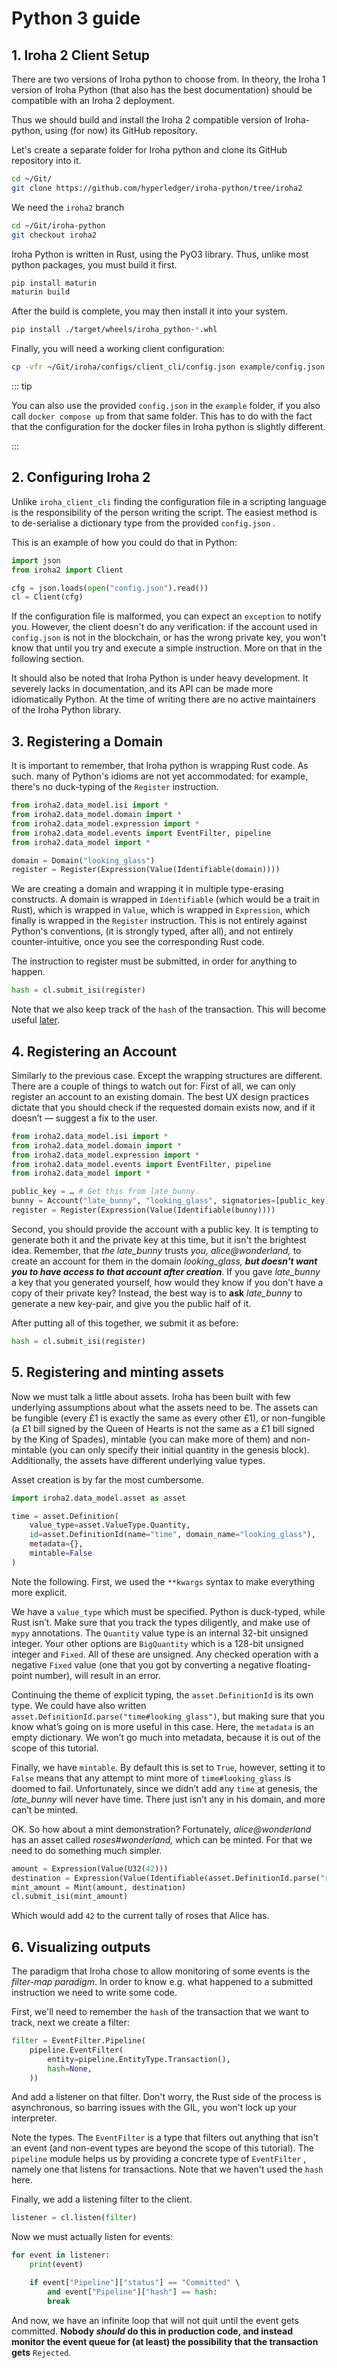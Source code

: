# Python 3 guide

## 1. Iroha 2 Client Setup

There are two versions of Iroha python to choose from. In theory, the Iroha 1 version of Iroha Python (that also has the best documentation) should be compatible with an Iroha 2 deployment.

Thus we should build and install the Iroha 2 compatible version of Iroha-python, using (for now) its GitHub repository.

Let's create a separate folder for Iroha python and clone its GitHub repository into it.

```bash
cd ~/Git/
git clone https://github.com/hyperledger/iroha-python/tree/iroha2
```

We need the `iroha2` branch

```bash
cd ~/Git/iroha-python
git checkout iroha2
```

Iroha Python is written in Rust, using the PyO3 library. Thus, unlike most python packages, you must build it first.

```bash
pip install maturin
maturin build
```

After the build is complete, you may then install it into your system.

```bash
pip install ./target/wheels/iroha_python-*.whl
```

Finally, you will need a working client configuration:

```bash
cp -vfr ~/Git/iroha/configs/client_cli/config.json example/config.json
```

::: tip

You can also use the provided `config.json` in the `example` folder, if you also call `docker compose up` from that same folder. This has to do with the fact that the configuration for the docker files in Iroha python is slightly different.

:::

## 2. Configuring Iroha 2

Unlike `iroha_client_cli` finding the configuration file in a scripting language is the responsibility of the person writing the script. The easiest method is to de-serialise a dictionary type from the provided `config.json` .

This is an example of how you could do that in Python:

```python
import json
from iroha2 import Client

cfg = json.loads(open("config.json").read())
cl = Client(cfg)
```

If the configuration file is malformed, you can expect an `exception` to notify you. However, the client doesn't do any verification: if the account used in `config.json` is not in the blockchain, or has the wrong private key, you won't know that until you try and execute a simple instruction. More on that in the following section.

It should also be noted that Iroha Python is under heavy development. It severely lacks in documentation, and its API can be made more idiomatically Python. At the time of writing there are no active maintainers of the Iroha Python library.

## 3. Registering a Domain

It is important to remember, that Iroha python is wrapping Rust code. As such. many of Python's idioms are not yet accommodated: for example, there's no duck-typing of the `Register` instruction.

```python
from iroha2.data_model.isi import *
from iroha2.data_model.domain import *
from iroha2.data_model.expression import *
from iroha2.data_model.events import EventFilter, pipeline
from iroha2.data_model import *

domain = Domain("looking_glass")
register = Register(Expression(Value(Identifiable(domain))))
```

We are creating a domain and wrapping it in multiple type-erasing constructs. A domain is wrapped in `Identifiable` (which would be a trait in Rust), which is wrapped in `Value`, which is wrapped in `Expression`, which finally is wrapped in the `Register` instruction. This is not entirely against Python's conventions, (it is strongly typed, after all), and not entirely counter-intuitive, once you see the corresponding Rust code.

The instruction to register must be submitted, in order for anything to happen.

```python
hash = cl.submit_isi(register)
```

Note that we also keep track of the `hash` of the transaction. This will become useful [later](#_6-visualizing-outputs).

## 4. Registering an Account

Similarly to the previous case. Except the wrapping structures are different. There are a couple of things to watch out for: First of all, we can only register an account to an existing domain. The best UX design practices dictate that you should check if the requested domain exists now, and if it doesn’t — suggest a fix to the user.

```python
from iroha2.data_model.isi import *
from iroha2.data_model.domain import *
from iroha2.data_model.expression import *
from iroha2.data_model.events import EventFilter, pipeline
from iroha2.data_model import *

public_key = … # Get this from late_bunny.
bunny = Account("late_bunny", "looking_glass", signatories=[public_key])
register = Register(Expression(Value(Identifiable(bunny))))
```

Second, you should provide the account with a public key. It is tempting to generate both it and the private key at this time, but it isn't the brightest idea. Remember, that _the late_bunny_ trusts _you, alice@wonderland,_ to create an account for them in the domain _looking_glass, **but doesn't want you to have access to that account after creation**._ If you gave _late_bunny_ a key that you generated yourself, how would they know if you don't have a copy of their private key? Instead, the best way is to **ask** _late_bunny_ to generate a new key-pair, and give you the public half of it.

After putting all of this together, we submit it as before:

```python
hash = cl.submit_isi(register)
```

## 5. Registering and minting assets

Now we must talk a little about assets. Iroha has been built with few underlying assumptions about what the assets need to be. The assets can be fungible (every £1 is exactly the same as every other £1), or non-fungible (a £1 bill signed by the Queen of Hearts is not the same as a £1 bill signed by the King of Spades), mintable (you can make more of them) and non-mintable (you can only specify their initial quantity in the genesis block). Additionally, the assets have different underlying value types.

Asset creation is by far the most cumbersome.

```python
import iroha2.data_model.asset as asset

time = asset.Definition(
    value_type=asset.ValueType.Quantity,
    id=asset.DefinitionId(name="time", domain_name="looking_glass"),
    metadata={},
    mintable=False
)
```

Note the following. First, we used the `**kwargs` syntax to make everything more explicit.

We have a `value_type` which must be specified. Python is duck-typed, while Rust isn’t. Make sure that you track the types diligently, and make use of `mypy` annotations. The `Quantity` value type is an internal 32-bit unsigned integer. Your other options are `BigQuantity` which is a 128-bit unsigned integer and `Fixed`. All of these are unsigned. Any checked operation with a negative `Fixed` value (one that you got by converting a negative floating-point number), will result in an error.

Continuing the theme of explicit typing, the `asset.DefinitionId` is its own type. We could have also written `asset.DefinitionId.parse("time#looking_glass")`, but making sure that you know what’s going on is more useful in this case. Here, the `metadata` is an empty dictionary. We won’t go much into metadata, because it is out of the scope of this tutorial.

Finally, we have `mintable`. By default this is set to `True`, however, setting it to `False` means that any attempt to mint more of `time#looking_glass` is doomed to fail. Unfortunately, since we didn’t add any `time` at genesis, the _late_bunny_ will never have time. There just isn’t any in his domain, and more can’t be minted.

OK. So how about a mint demonstration? Fortunately, _alice@wonderland_ has an asset called _roses#wonderland,_ which can be minted. For that we need to do something much simpler.

```python
amount = Expression(Value(U32(42)))
destination = Expression(Value(Identifiable(asset.DefinitionId.parse("rose#wonderland"))))
mint_amount = Mint(amount, destination)
cl.submit_isi(mint_amount)
```

Which would add `42` to the current tally of roses that Alice has.

## 6. Visualizing outputs

The paradigm that Iroha chose to allow monitoring of some events is the _filter-map paradigm_. In order to know e.g. what happened to a submitted instruction we need to write some code.

First, we'll need to remember the `hash` of the transaction that we want to track, next we create a filter:

```python
filter = EventFilter.Pipeline(
    pipeline.EventFilter(
        entity=pipeline.EntityType.Transaction(),
        hash=None,
    ))
```

And add a listener on that filter. Don't worry, the Rust side of the process is asynchronous, so barring issues with the GIL, you won't lock up your interpreter.

Note the types. The `EventFilter` is a type that filters out anything that isn't an event (and non-event types are beyond the scope of this tutorial). The `pipeline` module helps us by providing a concrete type of `EventFilter` , namely one that listens for transactions. Note that we haven't used the `hash` here.

Finally, we add a listening filter to the client.

```python
listener = cl.listen(filter)
```

Now we must actually listen for events:

```python
for event in listener:
    print(event)

    if event["Pipeline"]["status"] == "Committed" \
        and event["Pipeline"]["hash"] == hash:
        break
```

And now, we have an infinite loop that will not quit until the event gets committed. **Nobody _should_ do this in production code, and instead monitor the event queue for (at least) the possibility that the transaction gets** `Rejected`.
